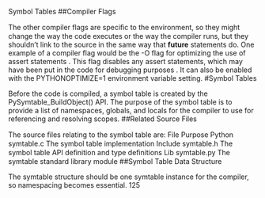 Symbol Tables 
##Compiler Flags 

 The other compiler flags are speciﬁc to the environment, so they might change the way the code executes or the way the compiler runs, but they shouldn’t link to the source in the same way that  __future__  statements do. One example of a compiler flag would be the  -O  flag for optimizing the use of  assert  statements . This flag disables any  assert  statements, which may have been put in the code for  debugging purposes . It can also be enabled with the  PYTHONOPTIMIZE=1  environment variable setting. 
#Symbol Tables 

 Before the code is compiled, a  symbol table  is created by the PySymtable_BuildObject()  API. The purpose of the symbol table is to provide a list of namespaces, globals, and locals for the compiler to use for referencing and resolving scopes. 
##Related Source Files 

 The source ﬁles relating to the symbol table are: File Purpose Python symtable.c The symbol table implementation Include symtable.h The symbol table API deﬁnition and type deﬁnitions Lib symtable.py The  symtable  standard library module 
##Symbol Table Data Structure 

 The  symtable  structure should be one symtable instance for the compiler, so namespacing becomes essential. 125